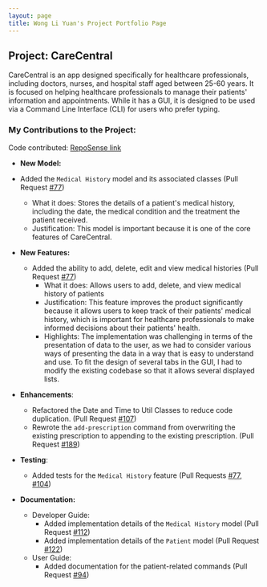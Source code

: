 ```yaml
---
layout: page
title: Wong Li Yuan's Project Portfolio Page
---
```


## Project: CareCentral

CareCentral is an app designed specifically for healthcare professionals, including doctors, nurses, and hospital staff aged between 25-60 years. 
It is focused on helping healthcare professionals to manage their patients' information and appointments. While it has a GUI,
it is designed to be used via a Command Line Interface (CLI) for users who prefer typing. 

### My Contributions to the Project:

Code contributed: [RepoSense link](https://nus-cs2103-ay2324s1.github.io/tp-dashboard/?search=lyuanww&breakdown=false&sort=groupTitle%20dsc&sortWithin=title&since=2023-09-22&timeframe=commit&mergegroup=&groupSelect=groupByRepos)

- **New Model:**
 - Added the `Medical History` model and its associated classes (Pull Request [#77](https://github.com/AY2324S1-CS2103T-F08-1/tp/pull/77))
   - What it does: Stores the details of a patient's medical history, including the date, the medical condition and the treatment the patient received.
   - Justification: This model is important because it is one of the core features of CareCentral.
   
- **New Features:**
  - Added the ability to add, delete, edit and view medical histories (Pull Request [#77](https://github.com/AY2324S1-CS2103T-F08-1/tp/pull/77))
    - What it does: Allows users to add, delete, and view medical history of patients
    - Justification: This feature improves the product significantly because it allows users to keep track of their patients' medical history, 
      which is important for healthcare professionals to make informed decisions about their patients' health.
    - Highlights: The implementation was challenging in terms of the presentation of data to the user, as we had to consider 
      various ways of presenting the data in a way that is easy to understand and use. To fit the design of several tabs in the GUI,
      I had to modify the existing codebase so that it allows several displayed lists.

- **Enhancements**:
  - Refactored the Date and Time to Util Classes to reduce code duplication. (Pull Request [#107](https://github.com/AY2324S1-CS2103T-F08-1/tp/pull/107))
  - Rewrote the `add-prescription` command from overwriting the existing prescription to appending to the existing prescription. (Pull Request [#189](https://github.com/AY2324S1-CS2103T-F08-1/tp/pull/189))

- **Testing**:
  - Added tests for the `Medical History` feature (Pull Requests [#77](https://github.com/AY2324S1-CS2103T-F08-1/tp/pull/77), [#104](https://github.com/AY2324S1-CS2103T-F08-1/tp/pull/104))

- **Documentation:**
  - Developer Guide:
    - Added implementation details of the `Medical History` model (Pull Request [#112](https://github.com/AY2324S1-CS2103T-F08-1/tp/pull/112/files))
    - Added implementation details of the `Patient` model (Pull Request [#122](https://github.com/AY2324S1-CS2103T-F08-1/tp/pull/122))
  - User Guide:
    - Added documentation for the patient-related commands (Pull Request [#94](https://github.com/AY2324S1-CS2103T-F08-1/tp/pull/94))